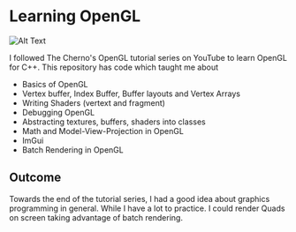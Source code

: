 # Learning OpenGL
![Alt Text](https://i.imgur.com/I1t5KfL.gif)

I followed The Cherno's OpenGL tutorial series on YouTube to learn OpenGL for C++. This repository has code which taught me about
- Basics of OpenGL
- Vertex buffer, Index Buffer, Buffer layouts and Vertex Arrays
- Writing Shaders (vertext and fragment)
- Debugging OpenGL
- Abstracting textures, buffers, shaders into classes
- Math and Model-View-Projection in OpenGL
- ImGui
- Batch Rendering in OpenGL

## Outcome
Towards the end of the tutorial series, I had a good idea about graphics programming in general. While I have a lot to practice. I could render Quads on screen taking advantage of batch rendering.





